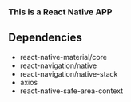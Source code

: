 ### This is a React Native APP

## Dependencies
- react-native-material/core
- react-navigation/native
- react-navigation/native-stack
- axios
- react-native-safe-area-context
